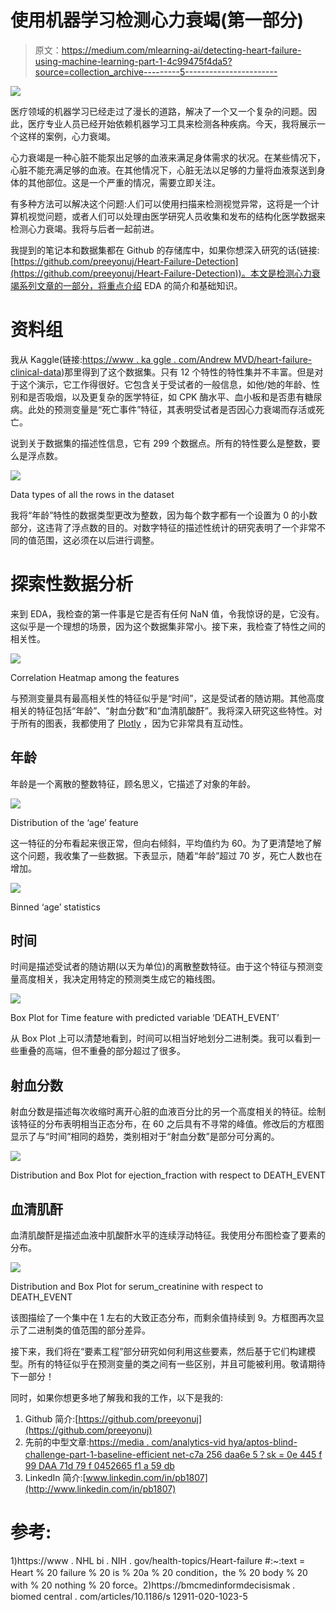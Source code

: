 # 使用机器学习检测心力衰竭(第一部分)

> 原文：<https://medium.com/mlearning-ai/detecting-heart-failure-using-machine-learning-part-1-4c99475f4da5?source=collection_archive---------5----------------------->

![](img/27b14bdffbca79bb9dc12404ef4a7ced.png)

医疗领域的机器学习已经走过了漫长的道路，解决了一个又一个复杂的问题。因此，医疗专业人员已经开始依赖机器学习工具来检测各种疾病。今天，我将展示一个这样的案例，心力衰竭。

心力衰竭是一种心脏不能泵出足够的血液来满足身体需求的状况。在某些情况下，心脏不能充满足够的血液。在其他情况下，心脏无法以足够的力量将血液泵送到身体的其他部位。这是一个严重的情况，需要立即关注。

有多种方法可以解决这个问题:人们可以使用扫描来检测视觉异常，这将是一个计算机视觉问题，或者人们可以处理由医学研究人员收集和发布的结构化医学数据来检测心力衰竭。我将与后者一起前进。

我提到的笔记本和数据集都在 Github 的存储库中，如果你想深入研究的话(链接:[https://github.com/preeyonuj/Heart-Failure-Detection](https://github.com/preeyonuj/Heart-Failure-Detection))。本文是检测心力衰竭系列文章的一部分，将重点介绍 EDA 的简介和基础知识。

# 资料组

我从 Kaggle(链接:[https://www . ka ggle . com/Andrew MVD/heart-failure-clinical-data](https://www.kaggle.com/andrewmvd/heart-failure-clinical-data))那里得到了这个数据集。只有 12 个特性的特性集并不丰富。但是对于这个演示，它工作得很好。它包含关于受试者的一般信息，如他/她的年龄、性别和是否吸烟，以及更复杂的医学特征，如 CPK 酶水平、血小板和是否患有糖尿病。此处的预测变量是“死亡事件”特征，其表明受试者是否因心力衰竭而存活或死亡。

说到关于数据集的描述性信息，它有 299 个数据点。所有的特性要么是整数，要么是浮点数。

![](img/338a1fe7f6cf99b63024feb1a4dffeb6.png)

Data types of all the rows in the dataset

我将“年龄”特性的数据类型更改为整数，因为每个数字都有一个设置为 0 的小数部分，这违背了浮点数的目的。对数字特征的描述性统计的研究表明了一个非常不同的值范围，这必须在以后进行调整。

# 探索性数据分析

来到 EDA，我检查的第一件事是它是否有任何 NaN 值，令我惊讶的是，它没有。这似乎是一个理想的场景，因为这个数据集非常小。接下来，我检查了特性之间的相关性。

![](img/24ead26539a8025713157224cc5aaefc.png)

Correlation Heatmap among the features

与预测变量具有最高相关性的特征似乎是“时间”，这是受试者的随访期。其他高度相关的特征包括“年龄”、“射血分数”和“血清肌酸酐”。我将深入研究这些特性。对于所有的图表，我都使用了 [Plotly](https://plotly.com/python/getting-started/) ，因为它非常具有互动性。

## 年龄

年龄是一个离散的整数特征，顾名思义，它描述了对象的年龄。

![](img/7bffc43cda6bf27b2ad51bd784c83888.png)

Distribution of the ‘age’ feature

这一特征的分布看起来很正常，但向右倾斜，平均值约为 60。为了更清楚地了解这个问题，我收集了一些数据。下表显示，随着“年龄”超过 70 岁，死亡人数也在增加。

![](img/41280b9c8cd83bfc2f6c110dc65dbcd7.png)

Binned ‘age’ statistics

## 时间

时间是描述受试者的随访期(以天为单位)的离散整数特征。由于这个特征与预测变量高度相关，我决定用特定的预测类生成它的箱线图。

![](img/041f2962bcd0eb3b642ac09dedb1e29e.png)

Box Plot for Time feature with predicted variable ‘DEATH_EVENT’

从 Box Plot 上可以清楚地看到，时间可以相当好地划分二进制类。我可以看到一些重叠的高端，但不重叠的部分超过了很多。

## 射血分数

射血分数是描述每次收缩时离开心脏的血液百分比的另一个高度相关的特征。绘制该特征的分布表明相当正态分布，在 60 之后具有不寻常的峰值。修改后的方框图显示了与“时间”相同的趋势，类别相对于“射血分数”是部分可分离的。

![](img/fa7ef26664ad7055cd175acf767a4f33.png)

Distribution and Box Plot for ejection_fraction with respect to DEATH_EVENT

## 血清肌酐

血清肌酸酐是描述血液中肌酸酐水平的连续浮动特征。我使用分布图检查了要素的分布。

![](img/472d24b5b38d773980d83c17f70d0c9b.png)

Distribution and Box Plot for serum_creatinine with respect to DEATH_EVENT

该图描绘了一个集中在 1 左右的大致正态分布，而剩余值持续到 9。方框图再次显示了二进制类的值范围的部分差异。

接下来，我们将在“要素工程”部分研究如何利用这些要素，然后基于它们构建模型。所有的特征似乎在预测变量的类之间有一些区别，并且可能被利用。敬请期待下一部分！

同时，如果你想更多地了解我和我的工作，以下是我的:

1.  Github 简介:[https://github.com/preeyonuj](https://github.com/preeyonuj)
2.  先前的中型文章:[https://media . com/analytics-vid hya/aptos-blind-challenge-part-1-baseline-efficient net-c7a 256 daa6e 5？sk = 0e 445 f 99 DAA 71d 79 f 0452665 f1 a 59 db](/analytics-vidhya/aptos-blindness-challenge-part-1-baseline-efficientnet-c7a256daa6e5?sk=d0e445f99daa71d79f0452665f1a59db)
3.  LinkedIn 简介:[www.linkedin.com/in/pb1807](http://www.linkedin.com/in/pb1807)

# 参考:

1)https://www . NHL bi . NIH . gov/health-topics/Heart-failure #:~:text = Heart % 20 failure % 20 is % 20a % 20 condition，the % 20 body % 20 with % 20 nothing % 20 force。2)https://bmcmedinformdecisismak . biomed central . com/articles/10.1186/s 12911-020-1023-5